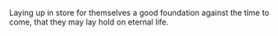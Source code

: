 Laying up in store for themselves a good foundation against the time to come, that they may lay hold on eternal life.
